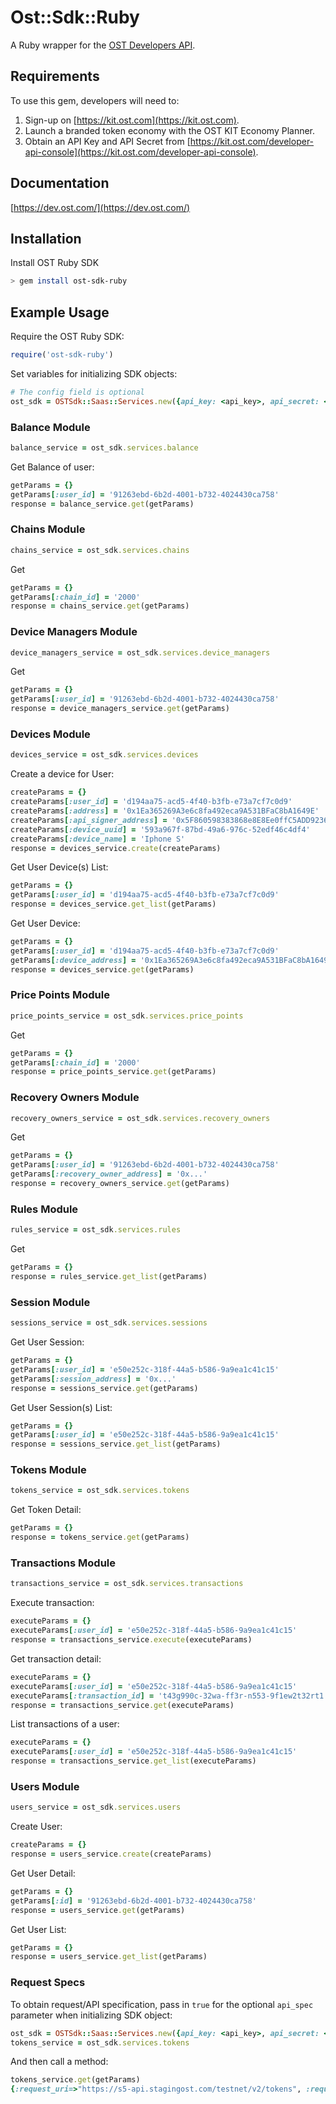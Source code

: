 # Ost::Sdk::Ruby

A Ruby wrapper for the [OST Developers API](https://dev.ost.com/).

## Requirements

To use this gem, developers will need to:
1. Sign-up on [https://kit.ost.com](https://kit.ost.com).
2. Launch a branded token economy with the OST KIT Economy Planner.
3. Obtain an API Key and API Secret from [https://kit.ost.com/developer-api-console](https://kit.ost.com/developer-api-console).

## Documentation

[https://dev.ost.com/](https://dev.ost.com/)

## Installation

Install OST Ruby SDK

```bash
> gem install ost-sdk-ruby
```

## Example Usage

Require the OST Ruby SDK:

```ruby
require('ost-sdk-ruby')
```

Set variables for initializing SDK objects:

```ruby
# The config field is optional
ost_sdk = OSTSdk::Saas::Services.new({api_key: <api_key>, api_secret: <api_secret>, api_base_url: <api_base_url>, config: {timeout: <timeout_in_seconds>}})
```

### Balance Module 

```ruby
balance_service = ost_sdk.services.balance
```

Get Balance of user:

```ruby
getParams = {}
getParams[:user_id] = '91263ebd-6b2d-4001-b732-4024430ca758'
response = balance_service.get(getParams)
```

### Chains Module 

```ruby
chains_service = ost_sdk.services.chains
```

Get 

```ruby
getParams = {}
getParams[:chain_id] = '2000'
response = chains_service.get(getParams)
```

### Device Managers Module 

```ruby
device_managers_service = ost_sdk.services.device_managers
```

Get 

```ruby
getParams = {}
getParams[:user_id] = '91263ebd-6b2d-4001-b732-4024430ca758'
response = device_managers_service.get(getParams)
```

### Devices Module 

```ruby
devices_service = ost_sdk.services.devices
```

Create a device for User:

```ruby
createParams = {}
createParams[:user_id] = 'd194aa75-acd5-4f40-b3fb-e73a7cf7c0d9'
createParams[:address] = '0x1Ea365269A3e6c8fa492eca9A531BFaC8bA1649E'
createParams[:api_signer_address] = '0x5F860598383868e8E8Ee0ffC5ADD92369Db37455'
createParams[:device_uuid] = '593a967f-87bd-49a6-976c-52edf46c4df4'
createParams[:device_name] = 'Iphone S'
response = devices_service.create(createParams)

```

Get User Device(s) List:

```ruby
getParams = {}
getParams[:user_id] = 'd194aa75-acd5-4f40-b3fb-e73a7cf7c0d9'
response = devices_service.get_list(getParams)

```

Get User Device:

```ruby
getParams = {}
getParams[:user_id] = 'd194aa75-acd5-4f40-b3fb-e73a7cf7c0d9'
getParams[:device_address] = '0x1Ea365269A3e6c8fa492eca9A531BFaC8bA1649E'
response = devices_service.get(getParams)

```

### Price Points Module 

```ruby
price_points_service = ost_sdk.services.price_points
```

Get 

```ruby
getParams = {}
getParams[:chain_id] = '2000'
response = price_points_service.get(getParams)

```

### Recovery Owners Module 

```ruby
recovery_owners_service = ost_sdk.services.recovery_owners
```

Get 

```ruby
getParams = {}
getParams[:user_id] = '91263ebd-6b2d-4001-b732-4024430ca758'
getParams[:recovery_owner_address] = '0x...'
response = recovery_owners_service.get(getParams)

```

### Rules Module 

```ruby
rules_service = ost_sdk.services.rules
```

Get 

```ruby
getParams = {}
response = rules_service.get_list(getParams)
```

### Session Module

```ruby
sessions_service = ost_sdk.services.sessions
```

Get User Session:

```ruby
getParams = {}
getParams[:user_id] = 'e50e252c-318f-44a5-b586-9a9ea1c41c15'
getParams[:session_address] = '0x...'
response = sessions_service.get(getParams)
```

Get User Session(s) List:

```ruby
getParams = {}
getParams[:user_id] = 'e50e252c-318f-44a5-b586-9a9ea1c41c15'
response = sessions_service.get_list(getParams)
```

### Tokens Module 

```ruby
tokens_service = ost_sdk.services.tokens
```

Get Token Detail:

```ruby
getParams = {}
response = tokens_service.get(getParams)
```

### Transactions Module 

```ruby
transactions_service = ost_sdk.services.transactions
```

Execute transaction:

```ruby
executeParams = {}
executeParams[:user_id] = 'e50e252c-318f-44a5-b586-9a9ea1c41c15'
response = transactions_service.execute(executeParams)
```

Get transaction detail:

```ruby
executeParams = {}
executeParams[:user_id] = 'e50e252c-318f-44a5-b586-9a9ea1c41c15'
executeParams[:transaction_id] = 't43g990c-32wa-ff3r-n553-9f1ew2t32rt1'
response = transactions_service.get(executeParams)
```

List transactions of a user:

```ruby
executeParams = {}
executeParams[:user_id] = 'e50e252c-318f-44a5-b586-9a9ea1c41c15'
response = transactions_service.get_list(executeParams)
```

### Users Module 

```ruby
users_service = ost_sdk.services.users
```

Create User:

```ruby
createParams = {}
response = users_service.create(createParams)
```

Get User Detail:

```ruby
getParams = {}
getParams[:id] = '91263ebd-6b2d-4001-b732-4024430ca758'
response = users_service.get(getParams)

```

Get User List:

```ruby
getParams = {}
response = users_service.get_list(getParams)

```

### Request Specs

To obtain request/API specification, pass in `true` for the optional `api_spec` parameter when initializing SDK object:

```ruby
ost_sdk = OSTSdk::Saas::Services.new({api_key: <api_key>, api_secret: <api_secret>, api_base_url: <api_base_url>, api_spec: true})
tokens_service = ost_sdk.services.tokens
```

And then call a method:

```ruby
tokens_service.get(getParams)
{:request_uri=>"https://s5-api.stagingost.com/testnet/v2/tokens", :request_type=>"GET", :request_params=>"api_key=2de530542a37b1bb7c6d36efd21997ad&api_request_timestamp=1550499761&api_signature_kind=OST1-HMAC-SHA256&api_signature=2c13637d4b39cf0fb5034b73fb8335ec7bdce948ce0eaf6923f9f29cef8693bf"}
``` 